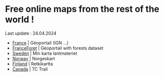 # Free online maps from the rest of the world !
Last update : 24.04.2024

- [France] | Géoportail (IGN ...)
- [FranceForet] | Géoportail with forests dataset
- [Sweden] | Min karta lantmateriet
- [Norway] | Norgeskart
- [Finland] | Retkikartta
- [Canada] | TC Trail

[France]: <https://www.geoportail.gouv.fr/donnees/carte-ign>
[FranceForet]: <https://www.geoportail.gouv.fr/donnees/carte-forestiere-v2-2006>
[Sweden]: <https://minkarta.lantmateriet.se/>
[Norway]: <https://www.norgeskart.no/?test=1&_ga=2.85038303.739854145.1597839443-97377799.1583162072#!?project=seeiendom&layers=1002,1015&zoom=7&lat=6670574.07&lon=-11355.23&markerLat=6670574.065583468&markerLon=-11355.230801109585&panel=Turkart&p=searchOptionsPanel&sok=Galdh%C3%B8piggen>
[Finland]: <https://www.retkikartta.fi/?lang=en>
[Canada]: <https://tctrail.ca/explore-the-map/>
